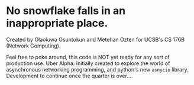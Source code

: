 No snowflake falls in an inappropriate place.
==========

Created by Olaoluwa Osuntokun and Metehan Ozten for UCSB's CS 176B (Network Computing).

Feel free to poke around, this code is NOT yet ready for any sort of production use.
Uber Alpha. Initially created to explore the world of asynchronous networking programming, and python's new `asnycio` library.
Development to continue once the quarter is over....
